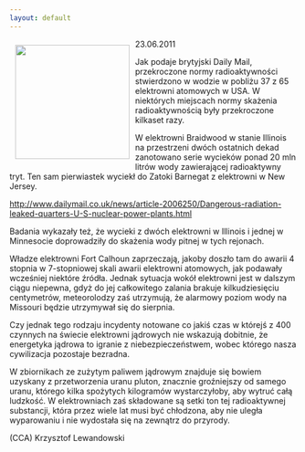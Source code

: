 ```yaml
---
layout: default
---
```


<p><img src="{{site.baseurl}}\articles\pictures\465.cooper-nuclear-power-station-ne-1993-flood-shutdown.jpg" align="left" style="margin: 10px 10px" width="200"><!--78-->
23.06.2011</p><p>Jak podaje brytyjski Daily Mail, przekroczone normy radioaktywności stwierdzono w wodzie w pobliżu 37 z 65 elektrowni atomowych w USA. W niektórych miejscach normy skażenia radioaktywnością były przekroczone kilkaset razy.</p><p>W elektrowni Braidwood w stanie Illinois na przestrzeni dwóch ostatnich dekad zanotowano serie wycieków ponad 20 mln litrów wody zawierającej radioaktywny tryt. Ten sam pierwiastek wyciekł do Zatoki Barnegat z elektrowni w New Jersey.</p><p><a href="http://www.dailymail.co.uk/news/article-2006250/Dangerous-radiation-leaked-quarters-U-S-nuclear-power-plants.html" title="Skażenie przyrody" target="">http://www.dailymail.co.uk/news/article-2006250/Dangerous-radiation-leaked-quarters-U-S-nuclear-power-plants.html</a></p><p></p><p>Badania wykazały też, że wycieki z dwóch elektrowni w Illinois i jednej w Minnesocie doprowadziły do skażenia wody pitnej w tych rejonach.</p><p>Władze elektrowni Fort Calhoun zaprzeczają, jakoby doszło tam do awarii 4 stopnia w 7-stopniowej skali awarii elektrowni atomowych, jak podawały wcześniej niektóre źródła. Jednak sytuacja wokół elektrowni jest w dalszym ciągu niepewna, gdyż do jej całkowitego zalania brakuje kilkudziesięciu centymetrów, meteorolodzy zaś utrzymują, że alarmowy poziom wody na Missouri będzie utrzymywał się do sierpnia.</p><p></p><p>Czy jednak tego rodzaju incydenty notowane co jakiś czas w którejś z 400 czynnych na świecie elektrowni jądrowych nie wskazują dobitnie, że energetyka jądrowa to igranie z niebezpieczeństwem, wobec którego nasza cywilizacja pozostaje bezradna.</p><p>W zbiornikach ze zużytym paliwem jądrowym znajduje się bowiem uzyskany z przetworzenia uranu pluton, znacznie groźniejszy od samego uranu, którego kilka spożytych kilogramów wystarczyłoby, aby wytruć całą ludzkość. W elektrowniach zaś składowane są setki ton tej radioaktywnej substancji, która przez wiele lat musi być chłodzona, aby nie uległa wyparowaniu i nie wydostała się na zewnątrz do przyrody.</p><p>(CCA) Krzysztof Lewandowski</p><p></p><p></p><p></p><p></p>